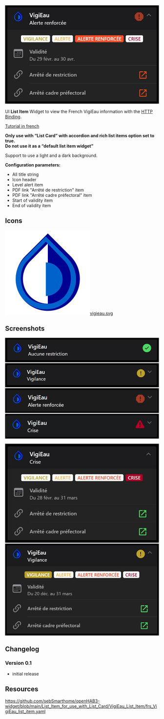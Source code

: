 ![Screen1](https://github.com/sebSmarthome/openHAB3-widget/raw/main/List_Item_for_use_with_List_Card/VigiEau_List_Item/screenshots/vigieau1.jpg)

UI **List Item** Widget to view the French VigiEau information with the [HTTP Binding](https://www.openhab.org/addons/bindings/http/).

[Tutorial in french](https://github.com/sebSmarthome/openHAB3-widget/wiki/)

**Only use with “List Card” with accordion and rich list items option set to true.<br>Do not use it as a “default list item widget”**

Support to use a light and a dark background.

**Configuration parameters:**

* All title string
* Icon header
* Level alert item
* PDF link "Arrêté de restriction" item
* PDF link "Arrêté cadre préfectoral" item
* Start of validity item
* End of validity item

## Icons

![vigieau.svg](https://github.com/sebSmarthome/openHAB3-widget/raw/main/List_Item_for_use_with_List_Card/VigiEau_List_Item/icons/vigieau.svg)[vigieau.svg](https://github.com/sebSmarthome/openHAB3-widget/raw/main/List_Item_for_use_with_List_Card/VigiEau_List_Item/icons/vigieau.svg)

## Screenshots

![Screen2|468x75](https://github.com/sebSmarthome/openHAB3-widget/raw/main/List_Item_for_use_with_List_Card/VigiEau_List_Item/screenshots/vigieau.jpg)
![Screen3|491x77](https://github.com/sebSmarthome/openHAB3-widget/raw/main/List_Item_for_use_with_List_Card/VigiEau_List_Item/screenshots/vigieau3.jpg)
![Screen4|455x73](https://github.com/sebSmarthome/openHAB3-widget/raw/main/List_Item_for_use_with_List_Card/VigiEau_List_Item/screenshots/vigieau.gif)
![Screen5|455x73](https://github.com/sebSmarthome/openHAB3-widget/raw/main/List_Item_for_use_with_List_Card/VigiEau_List_Item/screenshots/vigieau1.gif)

![Screen6](https://github.com/sebSmarthome/openHAB3-widget/raw/main/List_Item_for_use_with_List_Card/VigiEau_List_Item/screenshots/vigieau2.jpg)
![Screen7](https://github.com/sebSmarthome/openHAB3-widget/raw/main/List_Item_for_use_with_List_Card/VigiEau_List_Item/screenshots/vigieau4.jpg)

## Changelog
  
### Version 0.1

* initial release

## Resources

<https://github.com/sebSmarthome/openHAB3-widget/blob/main/List_Item_for_use_with_List_Card/VigiEau_List_Item/frs_VigiEau_list_item.yaml>
